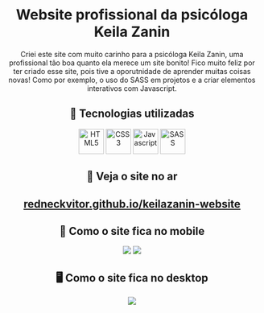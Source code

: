 <h1 align="center">
  Website profissional da psicóloga Keila Zanin
</h1>

<p align="center">
  Criei este site com muito carinho para a psicóloga Keila Zanin, uma profissional tão boa quanto ela merece um site bonito!
  Fico muito feliz por ter criado esse site, pois tive a oporutnidade de aprender muitas coisas novas! Como por exemplo, o uso
  do SASS em projetos e a criar elementos interativos com Javascript.
</p>

<div align="center"> 

  ## 📡 Tecnologias utilizadas

  <img alt="HTML5" height="50" width="50" src="https://cdn.jsdelivr.net/gh/devicons/devicon/icons/html5/html5-original.svg">
  <img alt="CSS3" height="50" width="50" src="https://cdn.jsdelivr.net/gh/devicons/devicon/icons/css3/css3-original.svg">
  <img alt="Javascript" height="50" width="50" src="https://cdn.jsdelivr.net/gh/devicons/devicon/icons/javascript/javascript-original.svg">
  <img alt="SASS" height="50" width="50" src="https://cdn.jsdelivr.net/gh/devicons/devicon/icons/sass/sass-original.svg">
</div>

<div align="center"> 

  <h2 align="center">🔗 Veja o site no ar</h2>
  <h2 align="center"><a href="https://redneckvitor.github.io/keilazanin-website/">redneckvitor.github.io/keilazanin-website</a></h2>
  
</div>


<div align="center"> 

  <h2 align="center">📱 Como o site fica no mobile</h2>

  <p align="center" style="width:100%;height:auto>
    <img src="https://i.postimg.cc/mkrDQPBh/Screenshot-2023-02-02-at-20-45-59-Keila-Zanin.png" />
    <img src="https://i.postimg.cc/zXgLpRTR/Captura-de-tela-2023-02-02-20-46-21.png" />
    <img src="https://i.postimg.cc/dQzRqFBr/Captura-de-tela-2023-02-02-20-46-42.png" />
  </p>
  
</div>

<div align="center"> 

  <h2 align="center">🖥️ Como o site fica no desktop</h2>

  <p align="center" style="width:100%;height:100vh;padding:0;margin:0;">
    <img src="https://i.postimg.cc/CMW29Wn6/Screenshot-2023-02-02-at-21-06-49-Keila-Zanin-1.png" />
  </p>

</div>







 
